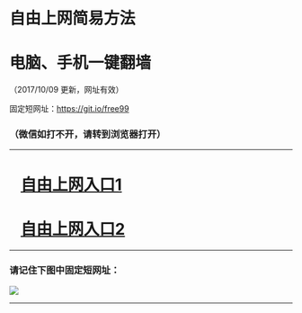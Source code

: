 ﻿# 自由上网简易方法

# 电脑、手机一键翻墙

（2017/10/09 更新，网址有效）

固定短网址：https://git.io/free99

### （微信如打不开，请转到浏览器打开）


***





# &nbsp;&nbsp; <a href="http://ft2196314322.fwq-tz-1001.info/fwqtz01.html?t=10090018979 " target="_blank">自由上网入口1</a>
# &nbsp;&nbsp; <a href="http://ft1504525889.fwq-tz-1002.info/fwqtz02.html?t=100900128584 " target="_blank">自由上网入口2</a>
***

### 请记住下图中固定短网址：

<img src="https://s3-us-west-2.amazonaws.com/fwq-1001/yjfq-20170905okok.png" /> 


***

